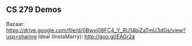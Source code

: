 CS 279 Demos
-------------

Bazaar: https://drive.google.com/file/d/0Bwvi08FC4_Y_RU14bjZaTmU3dGs/view?usp=sharing
Ideal (InstaMarry): http://goo.gl/EAGr2a

